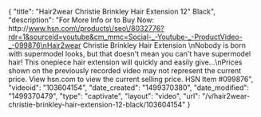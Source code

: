 {
    "title": "Hair2wear Christie Brinkley Hair Extension  12\" Black",
    "description": "For More Info or to Buy Now: http:\/\/www.hsn.com\/products\/seo\/8032776?rdr=1&sourceid=youtube&cm_mmc=Social-_-Youtube-_-ProductVideo-_-099876\nHair2wear Christie Brinkley Hair Extension  \nNobody is born with supermodel looks, but that doesn't mean you can't have supermodel hair! This onepiece hair extension will quickly and easily give...\nPrices shown on the previously recorded video may not represent the current price.  View hsn.com to view the current selling price. HSN Item #099876",
    "videoid": "103604154",
    "date_created": "1499370380",
    "date_modified": "1499370479",
    "type": "captivate",
    "layout": "video",
    "url": "\/v\/hair2wear-christie-brinkley-hair-extension-12-black\/103604154"
}